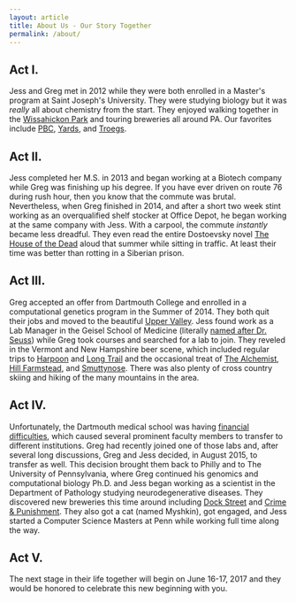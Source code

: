 ```yaml
---
layout: article
title: About Us - Our Story Together
permalink: /about/
---
```


## Act I.

Jess and Greg met in 2012 while they were both
enrolled in a Master's program at Saint Joseph's
University. They were studying biology but it was
_really_ all about chemistry from the start. They
enjoyed walking together in the
[Wissahickon Park](http://www.fow.org) and touring
breweries all around PA. Our favorites include
[PBC](http://www.philadelphiabrewing.com),
[Yards](http://www.yardsbrewing.com), and
[Troegs](http://www.troegs.com). 

## Act II.

Jess completed her M.S. in 2013 and began working
at a Biotech company while Greg was finishing up
his degree. If you have ever driven on route 76
during rush hour, then you know that the commute was
brutal. Nevertheless, when Greg finished in 2014,
and after a short two week stint working as an
overqualified shelf stocker at Office Depot, he
began working at the same company with Jess. With a
carpool, the commute _instantly_ became less
dreadful. They even read the entire Dostoevsky novel
[The House of the Dead](https://en.wikipedia.org/wiki/The_House_of_the_Dead_(novel)) 
aloud that summer while sitting in traffic. At
least their time was better than rotting in a Siberian
prison.

## Act III.

Greg accepted an offer from Dartmouth College and
enrolled in a computational genetics program in
the Summer of 2014. They both quit their jobs and
moved to the beautiful [Upper Valley](http://www.uppervalleynhvt.com).
Jess found work as a Lab Manager in the Geisel School of
Medicine (literally 
[named after Dr. Seuss](https://www.npr.org/sections/health-shots/2012/04/05/150074545/seuss-medical-school-seuss-medical-school))
while Greg took courses and searched for a lab to join.
They reveled in the Vermont and New Hampshire beer scene,
which included regular trips to
[Harpoon](https://www.harpoonbrewery.com/breweries/windsor) and
[Long Trail](http://www.longtrail.com) and the occasional treat of
[The Alchemist](https://www.alchemistbeer.com),
[Hill Farmstead](http://www.hillfarmstead.com), and 
[Smuttynose](https://www.smuttynose.com). There was also
plenty of cross country skiing and hiking of the many
mountains in the area.

## Act IV.

Unfortunately, the Dartmouth medical school was having
[financial difficulties](http://www.dartblog.com/data/2015/09/012240.php),
which caused several prominent faculty members to transfer
to different institutions. Greg had recently joined one of those
labs and, after several long discussions, Greg and Jess
decided, in August 2015, to transfer as well. This decision
brought them back to Philly and to The University of
Pennsylvania, where Greg continued his genomics and
computational biology Ph.D. and Jess began working as
a scientist in the Department of Pathology studying
neurodegenerative diseases.  They discovered new
breweries this time around including
[Dock Street](https://www.dockstreetbeer.com) and
[Crime & Punishment](http://www.crimeandpunishmentbrewingco.com).
They also got a cat (named Myshkin), got
engaged, and Jess started a Computer Science Masters
at Penn while working full time along the way.

## Act V.

The next stage in their life together will begin on
June 16-17, 2017 and they would be honored to celebrate
this new beginning with you.
   
